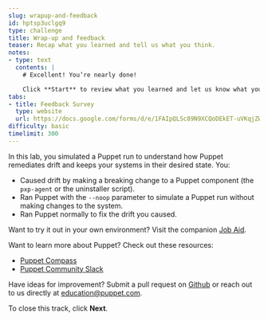 ```yaml
---
slug: wrapup-and-feedback
id: hptsp3uclgq9
type: challenge
title: Wrap-up and feedback
teaser: Recap what you learned and tell us what you think.
notes:
- type: text
  contents: |
    # Excellent! You’re nearly done!

    Click **Start** to review what you learned and let us know what you thought of this track.
tabs:
- title: Feedback Survey
  type: website
  url: https://docs.google.com/forms/d/e/1FAIpQLSc89N9XCQoDEkET-uVKqjZWGnqMw0IbzZeeuuCKcoQk5oXr0g/viewform?usp=pp_url&entry.1252824226=PE201+Lab+1.1:+Simulate+Changes+by+Running+in+No-op+Mode
difficulty: basic
timelimit: 300
---
```

In this lab, you simulated a Puppet run to understand how Puppet remediates drift and keeps your systems in their desired state. You:
 - Caused drift by making a breaking change to a Puppet component (the `pxp-agent` or the uninstaller script).
 - Ran Puppet with the `--noop` parameter to simulate a Puppet run without making changes to the system.
 - Ran Puppet normally to fix the drift you caused.

Want to try it out in your own environment? Visit the companion [Job Aid](https://puppet-kmo.gitbook.io/lab-aids/-MZKPjwKRKKFuXxxy7ge/pe201-design-and-manage-labs/simulate-changes-by-running-in-no-op-mode).

Want to learn more about Puppet? Check out these resources:
- [Puppet Compass](https://learn.puppet.com/)
- [Puppet Community Slack](https://slack.puppet.com/)

Have ideas for improvement? Submit a pull request on [Github](https://github.com/puppetlabs/puppet-instruqt-tracks/tree/main/pe-design-and-manage-lab-1-1) or reach out to us directly at <a href="mailto:education@puppet.com">education@puppet.com</a>.

To close this track, click **Next**.
